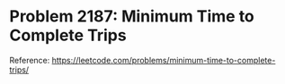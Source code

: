 # Problem 2187: Minimum Time to Complete Trips

Reference: https://leetcode.com/problems/minimum-time-to-complete-trips/